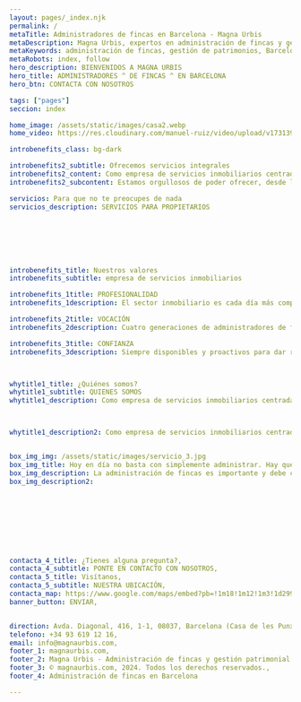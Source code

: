 ```yaml
---
layout: pages/_index.njk
permalink: /
metaTitle: Administradores de fincas en Barcelona - Magna Urbis
metaDescription: Magna Urbis, expertos en administración de fincas y gestión de patrimonios en Barcelona con más de 100 años de experiencia.
metaKeywords: administración de fincas, gestión de patrimonios, Barcelona, inmobiliaria, alquiler de viviendas
metaRobots: index, follow
hero_description: BIENVENIDOS A MAGNA URBIS
hero_title: ADMINISTRADORES ^ DE FINCAS ^ EN BARCELONA
hero_btn: CONTACTA CON NOSOTROS

tags: ["pages"]
seccion: index

home_image: /assets/static/images/casa2.webp 
home_video: https://res.cloudinary.com/manuel-ruiz/video/upload/v1731396624/xvyicosnmkxss2z2meyo.mp4

introbenefits_class: bg-dark

introbenefits2_subtitle: Ofrecemos servicios integrales
introbenefits2_content: Como empresa de servicios inmobiliarios centrada en la administración de Comunidades de Propietarios y en la gestión de patrimonios inmobiliarios en régimen de alquiler orientamos nuestros esfuerzos a la conservación y optimización de los activos inmobiliarios de nuestros clientes. 
introbenefits2_subcontent: Estamos orgullosos de poder ofrecer, desde la seguridad que nuestra historia inspira y nuestro presente garantiza, un excelente servicio que asegura nuestra mayor recompensa - la confianza y satisfacción de nuestros clientes.

servicios: Para que no te preocupes de nada
servicios_description: SERVICIOS PARA PROPIETARIOS







introbenefits_title: Nuestros valores
introbenefits_subtitle: empresa de servicios inmobiliarios 

introbenefits_1title: PROFESIONALIDAD
introbenefits_1description: El sector inmobiliario es cada día más complejo y técnico. Cuenta con un profesional especialista en administración de fincas o gestión de patrimonios inmobiliarios.

introbenefits_2title: VOCACIÓN
introbenefits_2description: Cuatro generaciones de administradores de fincas, aprendiendo y avanzando cada día para darte el mejor servicio.

introbenefits_3title: CONFIANZA
introbenefits_3description: Siempre disponibles y proactivos para dar respuesta a las necesidades de nuestros clientes.



whytitle1_title: ¿Quiénes somos?
whytitle1_subtitle: QUIENES SOMOS
whytitle1_description: Como empresa de servicios inmobiliarios centrada en la administración de Comunidades de Propietarios y en la gestión de patrimonios inmobiliarios en régimen de alquiler orientamos nuestros esfuerzos a la conservación y optimización de los activos inmobiliarios.



whytitle1_description2: Como empresa de servicios inmobiliarios centrada en la administración de Comunidades de Propietarios y en la gestión de patrimonios inmobiliarios en régimen de alquiler orientamos nuestros esfuerzos a la conservación y optimización de los activos inmobiliarios de nuestros clientes. 


box_img_img: /assets/static/images/servicio_3.jpg
box_img_title: Hoy en día no basta con simplemente administrar. Hay que hacerlo con rigor, transparencia, cercanía y profesionalidad.
box_img_description: La administración de fincas es importante y debe confiarse a una empresa preparada y solvente, por ello adaptamos nuestros servicios a las necesidades de tu Comunidad de Propietarios
box_img_description2: 









contacta_4_title: ¿Tienes alguna pregunta?,
contacta_4_subtitle: PONTE EN CONTACTO CON NOSOTROS,
contacta_5_title: Visítanos,
contacta_5_subtitle: NUESTRA UBICACIÓN,
contacta_map: https://www.google.com/maps/embed?pb=!1m18!1m12!1m3!1d2992.898683892382!2d2.1614165763079742!3d41.39800659533604!2m3!1f0!2f0!3f0!3m2!1i1024!2i768!4f13.1!3m3!1m2!1s0x12a4a294dae03357%3A0xae747d3d1080c597!2sCasa%20Les%20Punxes%20x%20Cloudworks!5e0!3m2!1ses!2ses!4v1725699856594!5m2!1ses!2ses,
banner_button: ENVIAR,


direction: Avda. Diagonal, 416, 1-1, 08037, Barcelona (Casa de les Punxes),
telefono: +34 93 619 12 16,
email: info@magnaurbis.com,
footer_1: magnaurbis.com,
footer_2: Magna Urbis - Administración de fincas y gestión patrimonial en Barcelona desde 1908.,
footer_3: © magnaurbis.com, 2024. Todos los derechos reservados.,
footer_4: Administración de fincas en Barcelona

---
```

